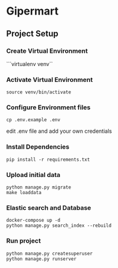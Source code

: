 # Gipermart

## Project Setup
### Create Virtual Environment
```virtualenv venv``

### Activate Virtual Environment
```source venv/bin/activate```

### Configure Environment files
```cp .env.example .env```

edit .env file and add your own credentials

### Install Dependencies
```pip install -r requirements.txt```

### Upload initial data
```
python manage.py migrate
make loaddata
```

### Elastic search and Database
```
docker-compose up -d
python manage.py search_index --rebuild
```

### Run project
```
python manage.py createsuperuser
python manage.py runserver
```
